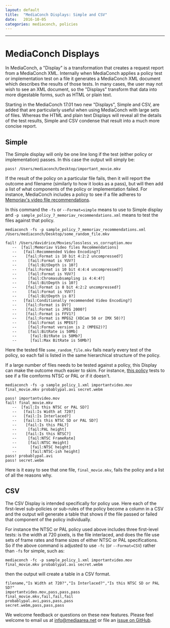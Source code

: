 ```yaml
---
layout: default
title:  "MediaConch Displays: Simple and CSV"
date:   2016-10-05
categories: mediaconch, policies
---
```


---

# MediaConch Displays

In MediaConch, a "Display" is a transformation that creates a request report from a MediaConch XML. Internally when MediaConch applies a policy test or implementation test on a file it generates a MediaConch XML document which describes the results of those tests. In many cases, the user may not wish to see an XML document, so the "Displays" transform that data into more digestable forms, such as HTML or plain text.

Starting in the MediaConch 17.01 two new "Displays", Simple and CSV, are added that are particularly useful when using MediaConch with large sets of files. Whereas the HTML and plain text Displays will reveal all the details of the test results, Simple and CSV condense that result into a much more concise report.

## Simple

The Simple display will only be one line long if the test (either policy or implementation) passes. In this case the output will simply be:

```
pass! /Users/mediaconch/Desktop/important_movie.mkv
```

If the result of the policy on a particular file fails, then it will report the outcome and filename (similarly to how it looks as a pass), but will then add a list of what components of the policy or implementation failed. For instance, MediaConch includes a policy to see if a file adheres to [Memoriav's video file recommendations](https://github.com/MediaArea/MediaConch_SourceCode/blob/master/Tools/Policies/sample_policy_7_memoriav_recommendations.xml).

In this command the `-fs` or `--Format=simple` means to use to Simple display and `-p sample_policy_7_memoriav_recommendations.xml` means to test the files against that policy.

```
mediaconch -fs -p sample_policy_7_memoriav_recommendations.xml /Users/mediaconch/Desktop/some_random_file.mkv

fail! /Users/davidrice/Movies/lossless_vs_corruption.mov
   --  [fail:Memoriav Video files Recommendations]
   --   [fail:Recommended Video Encoding?]
   --    [fail:Format is 10 bit 4:2:2 uncompressed?]
   --     [fail:Format is YUV?]
   --     [fail:BitDepth is 10?]
   --    [fail:Format is 10 bit 4:4:4 uncompressed?]
   --     [fail:Format is YUV?]
   --     [fail:Chromasubsampling is 4:4:4?]
   --     [fail:BitDepth is 10?]
   --    [fail:Format is 8 bit 4:2:2 uncompressed?]
   --     [fail:Format is YUV?]
   --     [fail:BitDepth is 8?]
   --   [fail:Conditionally recommended Video Encoding?]
   --    [fail:Format is DV?]
   --    [fail:Format is JPEG 2000?]
   --    [fail:Format is FFV1?]
   --    [fail:Format is MPEG2 (XDCam 50 or IMX 50)?]
   --     [fail:Format is MPEG?]
   --     [fail:Format version is 2 (MPEG2)?]
   --     [fail:BitRate is 50Mb]
   --      [fail:BitRate is 50Mb?]
   --      [fail:Max BitRate is 50Mb?]
```

Here the tested file `some_random_file.mkv` fails nearly every test of the policy, so each fail is listed in the same hierarchical structure of the policy.

If a large number of files needs to be tested against a policy, this Display can make the outcome much easier to skim. For instance, [this policy](https://github.com/MediaArea/MediaConch_SourceCode/blob/master/Tools/Policies/sample_policy_1.xml) tests to see if a file comforms NTSC or PAL or if it doesn't.

```
mediaconch -fs -p sample_policy_1.xml importantvideo.mov final_movie.mkv probablypal.avi secret.webm

pass! importantvideo.mov
fail! final_movie.mkv
   --  [fail:Is this NTSC or PAL SD?]
   --   [fail:Is Width at 720?]
   --   [fail:Is Interlaced?]
   --   [fail:Is this NTSC SD or PAL SD?]
   --    [fail:Is this PAL?]
   --     [fail:PAL height]
   --    [fail:Is this NTSC?]
   --     [fail:NTSC FrameRate]
   --     [fail:NTSC Height]
   --      [fail:NTSC height]
   --      [fail:NTSC-ish height]
pass! probablypal.avi
pass! secret.webm
```

Here is it easy to see that one file, `final_movie.mkv`, fails the policy and a list of all the reasons why.

## CSV

The CSV Display is intended specifically for policy use. Here each of the first-level sub-policies or sub-rules of the policy become a column in a CSV and the output will generate a table that shows if the file passed or failed that component of the policy individually.

For instance the NTSC or PAL policy used above includes three first-level tests: is the width at 720 pixels, is the file interlaced, and does the file use sets of frame rates and frame sizes of either NTSC or PAL specifications. So if the above command is adjusted to use `-fc` (or `--Format=CSV`) rather than `-fs` for simple, such as:

```
mediaconch -fc -p sample_policy_1.xml importantvideo.mov final_movie.mkv probablypal.avi secret.webm 
```

then the output will create a table in a CSV format.

```csv
filename,"Is Width at 720?","Is Interlaced?","Is this NTSC SD or PAL SD?"
importantvideo.mov,pass,pass,pass
final_movie.mkv,fail,fail,fail
probablypal.avi,pass,pass,pass
secret.webm,pass,pass,pass
```

We welcome feedback or questions on these new features. Please feel welcome to email us at info@mediaarea.net or file an [issue on GitHub](https://github.com/MediaArea/MediaConch_SourceCode/issues).